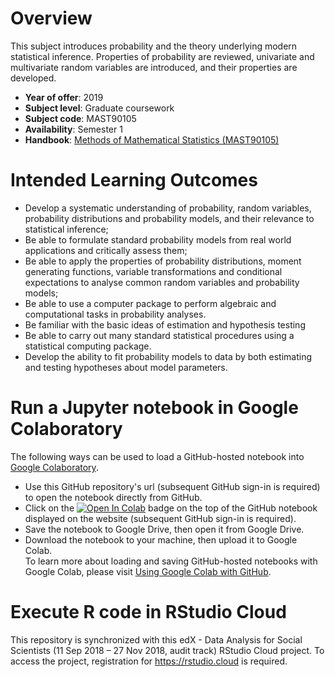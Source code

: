 # Overview
This subject introduces probability and the theory underlying modern statistical inference. Properties of probability are reviewed, univariate and multivariate random variables are introduced, and their properties are developed.
* **Year of offer**:	2019
* **Subject level**:	Graduate coursework
* **Subject code**:	MAST90105
* **Availability**: Semester 1
* **Handbook**: [Methods of Mathematical Statistics (MAST90105)](https://handbook.unimelb.edu.au/2019/subjects/mast90105/)

# Intended Learning Outcomes
* Develop a systematic understanding of probability, random variables, probability distributions and probability models, and their relevance to statistical inference;
* Be able to formulate standard probability models from real world applications and critically assess them;
* Be able to apply the properties of probability distributions, moment generating functions, variable transformations and conditional expectations to analyse common random variables and probability models;
* Be able to use a computer package to perform algebraic and computational tasks in probability analyses.
* Be familiar with the basic ideas of estimation and hypothesis testing
* Be able to carry out many standard statistical procedures using a statistical computing package.
* Develop the ability to fit probability models to data by both estimating and testing hypotheses about model parameters.

# Run a Jupyter notebook in Google Colaboratory
The following ways can be used to load a GitHub-hosted notebook into [Google Colaboratory](https://colab.research.google.com/notebooks/welcome.ipynb#recent=true).
* Use this GitHub repository's url (subsequent GitHub sign-in is required) to open the notebook directly from GitHub.
* Click on the [![Open In Colab](https://colab.research.google.com/assets/colab-badge.svg)]() badge on the top of the GitHub notebook displayed on the website (subsequent GitHub sign-in is required).
* Save the notebook to Google Drive, then open it from Google Drive.
* Download the notebook to your machine, then upload it to Google Colab.  
To learn more about loading and saving GitHub-hosted notebooks with Google Colab, please visit [Using Google Colab with GitHub](https://colab.research.google.com/github/googlecolab/colabtools/blob/master/notebooks/colab-github-demo.ipynb).

# Execute R code in RStudio Cloud
This repository is synchronized with this edX - Data Analysis for Social Scientists (11 Sep 2018 – 27 Nov 2018, audit track) RStudio Cloud project. To access the project, registration for https://rstudio.cloud is required.
